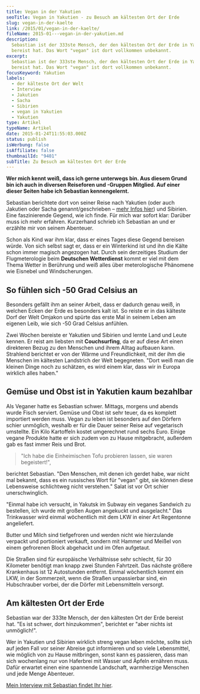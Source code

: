 ```yaml
---
title: Vegan in der Yakutien
seoTitle: Vegan in Yakutien - zu Besuch am kältesten Ort der Erde
slug: vegan-in-der-kaelte
link: /2015/01/vegan-in-der-kaelte/
fileName: 2015-01---vegan-in-der-yakutien.md
description:
  Sebastian ist der 333ste Mensch, der den kältesten Ort der Erde in Yakutien
  bereist hat. Das Wort "vegan" ist dort vollkommen unbekannt.
excerpt:
  Sebastian ist der 333ste Mensch, der den kältesten Ort der Erde in Yakutien
  bereist hat. Das Wort "vegan" ist dort vollkommen unbekannt.
focusKeyword: Yakutien
labels:
  - der kälteste Ort der Welt
  - Interview
  - Jakutien
  - Sacha
  - Sibirien
  - vegan in Yakutien
  - Yakutien
type: Artikel
typeName: Artikel
date: 2015-01-24T11:55:03.000Z
status: publish
isWerbung: false
isAffiliate: false
thumbnailId: "9401"
subTitle: Zu Besuch am kältesten Ort der Erde
---
```


<strong>Wer mich kennt weiß, dass ich gerne unterwegs bin. Aus diesem Grund bin
ich auch in diversen Reiseforen und -Gruppen Mitglied. Auf einer dieser Seiten
habe ich Sebastian kennengelernt.</strong>

Sebastian berichtete dort von seiner Reise nach Yakutien (oder auch Jakutien
oder Sacha genannt/geschrieben –
<a href="https://de.wikivoyage.org/wiki/Sacha_%28Jakutien%29" target="_blank" rel="noopener">mehr
Infos hier</a>) und Sibirien. Eine faszinierende Gegend, wie ich finde. Für mich
war sofort klar: Darüber muss ich mehr erfahren. Kurzerhand schrieb ich
Sebastian an und er erzählte mir von seinem Abenteuer.

Schon als Kind war ihm klar, dass er eines Tages diese Gegend bereisen würde.
Von sich selbst sagt er, dass er ein Winterkind ist und ihn die Kälte schon
immer magisch angezogen hat. Durch sein derzeitiges Studium der Flugmeterologie
beim <strong>Deutschen Wetterdienst</strong> kommt er viel mit dem Thema Wetter
in Berührung und weiß alles über meterologische Phänomene wie Eisnebel und
Windscherungen.

## So fühlen sich -50 Grad Celsius an

Besonders gefällt ihm an seiner Arbeit, dass er dadurch genau weiß, in welchen
Ecken der Erde es besonders kalt ist. So reiste er in das kälteste Dorf der Welt
Omjakon und spürte das erste Mal in seinem Leben am eigenen Leib, wie sich -50
Grad Celsius anfühlen.

Zwei Wochen bereiste er Yakutien und Sibirien und lernte Land und Leute kennen.
Er reist am liebsten mit <strong>Couchsurfing</strong>, da er auf diese Art
einen direkteren Bezug zu den Menschen und ihrem Alltag aufbauen kann. Strahlend
berichtet er von der Wärme und Freundlichkeit, mit der ihm die Menschen im
kältesten Landstrich der Welt begegneten. "Dort weiß man die kleinen Dinge noch
zu schätzen, es wird einem klar, dass wir in Europa wirklich alles haben."

## Gemüse und Obst ist in Yakutien kaum bezahlbar

Als Veganer hatte es Sebastian schwer. Mittags, morgens und abends wurde Fisch
serviert. Gemüse und Obst ist sehr teuer, da es komplett importiert werden muss.
Vegan zu leben ist besonders auf den Dörfern schier unmöglich, weshalb er für
die Dauer seiner Reise auf vegetarisch umstellte. Ein Kilo Kartoffeln kostet
umgerechnet rund sechs Euro. Einige vegane Produkte hatte er sich zudem von zu
Hause mitgebracht, außerdem gab es fast immer Reis und Brot.

<blockquote>"Ich habe die Einheimischen Tofu probieren lassen, sie waren begeistert!",</blockquote>

berichtet Sebastian. "Den Menschen, mit denen ich gerdet habe, war nicht mal
bekannt, dass es ein russisches Wort für "vegan" gibt, sie können diese
Lebensweise schlichtweg nicht verstehen." Salat ist vor Ort schier
unerschwinglich.

"Einmal habe ich versucht, in Yakutsk im Subway ein veganes Sandwich zu
bestellen, ich wurde mit großen Augen angekuckt und ausgelacht." Das Trinkwasser
wird einmal wöchentlich mit dem LKW in einer Art Regentonne angeliefert.

Butter und Milch sind tiefgefroren und werden nicht wie hierzulande verpackt und
portioniert verkauft, sondern mit Hammer und Meißel von einem gefrorenen Block
abgehackt und im Ofen aufgetaut.

Die Straßen sind für europäische Verhältnisse sehr schlecht, für 30 Kilometer
benötigt man knapp zwei Stunden Fahrtzeit. Das nächste größere Krankenhaus ist
12 Autostunden entfernt. Einmal wöchentlich kommt ein LKW, in der Sommerzeit,
wenn die Straßen unpassierbar sind, ein Hubschrauber vorbei, der die Dörfer mit
Lebensmitteln versorgt.

## Am kältesten Ort der Erde

Sebastian war der 333te Mensch, der den kältesten Ort der Erde bereist hat. "Es
ist schwer, dort hinzukommen", berichtet er "aber nichts ist unmöglich!".

Wer in Yakutien und Sibirien wirklich streng vegan leben möchte, sollte sich auf
jeden Fall vor seiner Abreise gut informieren und so viele Lebensmittel, wie
möglich von zu Hause mitbringen, sonst kann es passieren, dass man sich
wochenlang nur von Haferbrei mit Wasser und Äpfeln ernähren muss. Dafür erwartet
einen eine spannende Landschaft, warmherzige Menschen und jede Menge Abenteuer.

<a href="http://cardamonchai.com/2015/01/ich-hatte-noch-nie-heimweh/">Mein
Interview mit Sebastian findet Ihr hier</a>.
